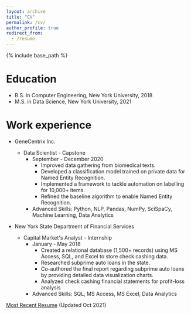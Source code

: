 ```yaml
---
layout: archive
title: "CV"
permalink: /cv/
author_profile: true
redirect_from:
  - /resume
---
```


{% include base_path %}

Education
======
* B.S. in Computer Engineering, New York University, 2018
* M.S. in Data Science, New York University, 2021

Work experience
======
* GeneCentrix Inc.
  * Data Scientist - Capstone
    * September - December 2020
      * Improved data gathering from biomedical texts.
      * Developed a classification model trained on private data for Named Entity Recognition.
      * Implemented a framework to tackle automation on labelling for 10,000+ items.
      * Refined the baseline algorithm to enable Named Entity Recognition.
    * Advanced Skills: Python, NLP, Pandas, NumPy, SciSpaCy, Machine Learning, Data Analytics

* New York State Department of Financial Services
  * Capital Market's Analyst - Internship
    * January - May 2018
      * Created a relational database (1,500+ records) using MS Access, SQL, and Excel to store check cashing data.
      * Researched subprime auto loans in the state.
      * Co-authored the final report regarding subprime auto loans by providing detailed data visualization charts.
      * Analyzed check cashing financial statements for profit-loss analysis
    * Advanced Skills: SQL, MS Access, MS Excel, Data Analytics

[Most Recent Resume](http://ray-mohabir.github.io/files/RayMohabir_Resume.pdf) (Updated Oct 2021)
  


